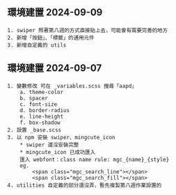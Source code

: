 ## 環境建置 2024-09-09
    1. swiper 照著第八週的方式直接貼上去，可能會有需要完善的地方
    2. 新增「按鈕」、「標籤」的通用元件
    3. 新增自定義的 utils 
## 環境建置 2024-09-07
    1. 變數修改 可在 _variables.scss 搜尋「aapd」
        a. theme-color
        b. spacer
        c. font-size
        d. border-radius
        e. line-height
        f. box-shadow
    2. 設置 _base.scss
    3. 以 npm 安裝 swiper、mingcute_icon
        * swiper 還沒安裝完整
        * mingcute_icon 已成功匯入
        匯入 webfont：class name rule: mgc_{name}_{style}
        eg.
            <span class="mgc_search_line"></span>
            <span class="mgc_search_fill"></span>
    4. utilities 自定義的部分還沒弄，暫先複製第八週作業設置的 
